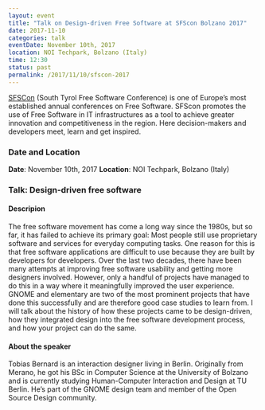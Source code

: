 ```yaml
---
layout: event
title: "Talk on Design-driven Free Software at SFScon Bolzano 2017"
date: 2017-11-10
categories: talk
eventDate: November 10th, 2017
location: NOI Techpark, Bolzano (Italy)
time: 12:30
status: past
permalink: /2017/11/10/sfscon-2017
---
```


[SFSCon](https://www.sfscon.it) (South Tyrol Free Software Conference) is one of Europe’s most established annual conferences on Free Software. SFScon promotes the use of Free Software in IT infrastructures as a tool to achieve greater innovation and competitiveness in the region. Here decision-makers and developers meet, learn and get inspired.

### Date and Location

**Date**: November 10th, 2017
**Location**: NOI Techpark, Bolzano (Italy)

### Talk: Design-driven free software

#### Descripion

The free software movement has come a long way since the 1980s, but so far, it has failed to achieve its primary goal: Most people still use proprietary software and services for everyday computing tasks. One reason for this is that free software applications are difficult to use because they are built by developers for developers.
Over the last two decades, there have been many attempts at improving free software usability and getting more designers involved. However, only a handful of projects have managed to do this in a way where it meaningfully improved the user experience. GNOME and elementary are two of the most prominent projects that have done this successfully and are therefore good case studies to learn from.
I will talk about the history of how these projects came to be design-driven, how they integrated design into the free software development process, and how your project can do the same.

#### About the speaker

Tobias Bernard is an interaction designer living in Berlin. Originally from Merano, he got his BSc in Computer Science at the University of Bolzano and is currently studying Human-Computer Interaction and Design at TU Berlin. He’s part of the GNOME design team and member of the Open Source Design community.
